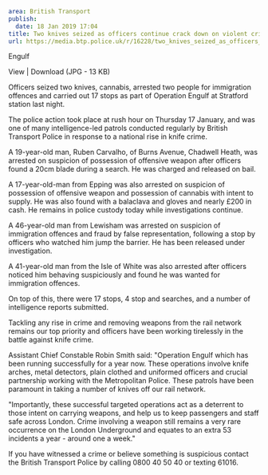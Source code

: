 ```yaml
area: British Transport
publish:
  date: 18 Jan 2019 17:04
title: Two knives seized as officers continue crack down on violent crime - Stratford
url: https://media.btp.police.uk/r/16228/two_knives_seized_as_officers_continue_crack_down
```

Engulf

View | Download (JPG - 13 KB)

Officers seized two knives, cannabis, arrested two people for immigration offences and carried out 17 stops as part of Operation Engulf at Stratford station last night.

The police action took place at rush hour on Thursday 17 January, and was one of many intelligence-led patrols conducted regularly by British Transport Police in response to a national rise in knife crime.

A 19-year-old man, Ruben Carvalho, of Burns Avenue, Chadwell Heath, was arrested on suspicion of possession of offensive weapon after officers found a 20cm blade during a search. He was charged and released on bail.

A 17-year-old-man from Epping was also arrested on suspicion of possession of offensive weapon and possession of cannabis with intent to supply. He was also found with a balaclava and gloves and nearly £200 in cash. He remains in police custody today while investigations continue.

A 46-year-old man from Lewisham was arrested on suspicion of immigration offences and fraud by false representation, following a stop by officers who watched him jump the barrier. He has been released under investigation.

A 41-year-old man from the Isle of White was also arrested after officers noticed him behaving suspiciously and found he was wanted for immigration offences.

On top of this, there were 17 stops, 4 stop and searches, and a number of intelligence reports submitted.

Tackling any rise in crime and removing weapons from the rail network remains our top priority and officers have been working tirelessly in the battle against knife crime.

Assistant Chief Constable Robin Smith said: "Operation Engulf which has been running successfully for a year now. These operations involve knife arches, metal detectors, plain clothed and uniformed officers and crucial partnership working with the Metropolitan Police. These patrols have been paramount in taking a number of knives off our rail network.

"Importantly, these successful targeted operations act as a deterrent to those intent on carrying weapons, and help us to keep passengers and staff safe across London. Crime involving a weapon still remains a very rare occurrence on the London Underground and equates to an extra 53 incidents a year - around one a week."

If you have witnessed a crime or believe something is suspicious contact the British Transport Police by calling 0800 40 50 40 or texting 61016.
